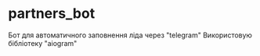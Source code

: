 # partners_bot

Бот для автоматичного заповнення ліда через "telegram"
Використовую бібліотеку "aiogram"
